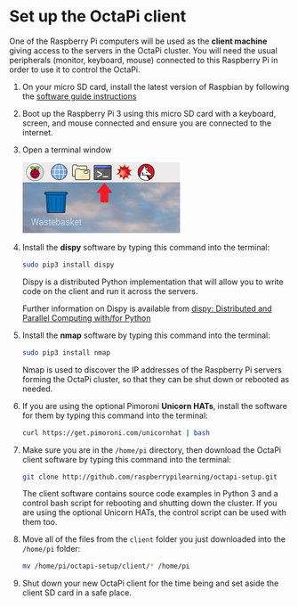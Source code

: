 # Set up the OctaPi client

One of the Raspberry Pi computers will be used as the **client machine** giving access to the servers in the OctaPi cluster. You will need the usual peripherals (monitor, keyboard, mouse) connected to this Raspberry Pi in order to use it to control the OctaPi.

1. On your micro SD card, install the latest version of Raspbian by following the [software guide instructions](https://www.raspberrypi.org/learning/software-guide/quickstart/)

1. Boot up the Raspberry Pi 3 using this micro SD card with a keyboard, screen, and mouse connected and ensure you are connected to the internet.

1. Open a terminal window

    ![Open a terminal](images/terminal.png)

1. Install the **dispy** software by typing this command into the terminal:

    ```bash
    sudo pip3 install dispy
    ```

    Dispy is a distributed Python implementation that will allow you to write code on the client and run it across the servers.

    Further information on Dispy is available from [dispy: Distributed and Parallel Computing with/for Python](http://dispy.sourceforge.net/index.html)

1. Install the **nmap** software by typing this command into the terminal:

    ```bash
    sudo pip3 install nmap
    ```

    Nmap is used to discover the IP addresses of the Raspberry Pi servers forming the OctaPi cluster, so that they can be shut down or rebooted as needed.

1. If you are using the optional Pimoroni **Unicorn HATs**, install the software for them by typing this command into the terminal:

    ```bash
    curl https://get.pimoroni.com/unicornhat | bash
    ```

1. Make sure you are in the `/home/pi` directory, then download the OctaPi client software by typing this command into the terminal:

    ```bash
    git clone http://github.com/raspberrypilearning/octapi-setup.git
    ```
    The client software contains source code examples in Python 3 and a control bash script for rebooting and shutting down the cluster. If you are using the optional Unicorn HATs, the control script can be used with them too.

1. Move all of the files from the `client` folder you just downloaded into the `/home/pi` folder:

    ```bash
    mv /home/pi/octapi-setup/client/* /home/pi
    ```

1. Shut down your new OctaPi client for the time being and set aside the client SD card in a safe place.

